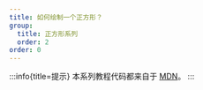 ```yaml
---
title: 如何绘制一个正方形？
group:
  title: 正方形系列
  order: 2
order: 0
---
```


:::info{title=提示}
本系列教程代码都来自于 [MDN](https://developer.mozilla.org/zh-CN/docs/Web/API/WebGL_API/Tutorial/Adding_2D_content_to_a_WebGL_context)。
:::

<code src="../demos/rect/basic/index.tsx" ></code>
